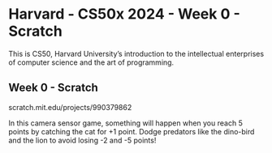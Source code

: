 # Harvard - CS50x 2024 - Week 0 - Scratch
This is CS50, Harvard University’s introduction to the intellectual enterprises of computer science and the art of programming.

## Week 0 - Scratch
scratch.mit.edu/projects/990379862

In this camera sensor game, something will happen when you reach 5 points by catching the cat for +1 point. Dodge predators like the dino-bird and the lion to avoid losing -2 and -5 points!
